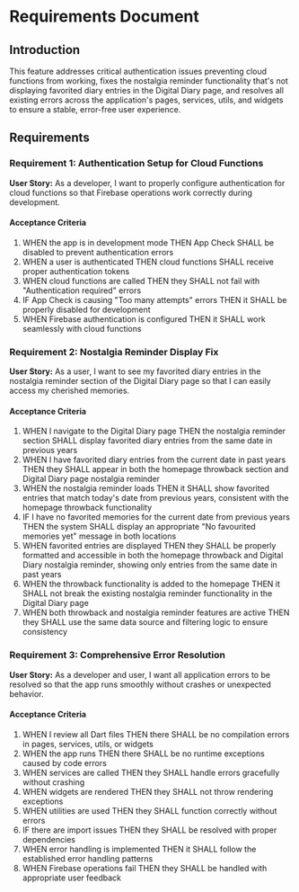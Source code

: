 # Requirements Document

## Introduction

This feature addresses critical authentication issues preventing cloud functions from working, fixes the nostalgia reminder functionality that's not displaying favorited diary entries in the Digital Diary page, and resolves all existing errors across the application's pages, services, utils, and widgets to ensure a stable, error-free user experience.

## Requirements

### Requirement 1: Authentication Setup for Cloud Functions

**User Story:** As a developer, I want to properly configure authentication for cloud functions so that Firebase operations work correctly during development.

#### Acceptance Criteria

1. WHEN the app is in development mode THEN App Check SHALL be disabled to prevent authentication errors
2. WHEN a user is authenticated THEN cloud functions SHALL receive proper authentication tokens
3. WHEN cloud functions are called THEN they SHALL not fail with "Authentication required" errors
4. IF App Check is causing "Too many attempts" errors THEN it SHALL be properly disabled for development
5. WHEN Firebase authentication is configured THEN it SHALL work seamlessly with cloud functions

### Requirement 2: Nostalgia Reminder Display Fix

**User Story:** As a user, I want to see my favorited diary entries in the nostalgia reminder section of the Digital Diary page so that I can easily access my cherished memories.

#### Acceptance Criteria

1. WHEN I navigate to the Digital Diary page THEN the nostalgia reminder section SHALL display favorited diary entries from the same date in previous years
2. WHEN I have favorited diary entries from the current date in past years THEN they SHALL appear in both the homepage throwback section and Digital Diary page nostalgia reminder
3. WHEN the nostalgia reminder loads THEN it SHALL show favorited entries that match today's date from previous years, consistent with the homepage throwback functionality
4. IF I have no favorited memories for the current date from previous years THEN the system SHALL display an appropriate "No favourited memories yet" message in both locations
5. WHEN favorited entries are displayed THEN they SHALL be properly formatted and accessible in both the homepage throwback and Digital Diary nostalgia reminder, showing only entries from the same date in past years
6. WHEN the throwback functionality is added to the homepage THEN it SHALL not break the existing nostalgia reminder functionality in the Digital Diary page
7. WHEN both throwback and nostalgia reminder features are active THEN they SHALL use the same data source and filtering logic to ensure consistency
### Requirement 3: Comprehensive Error Resolution

**User Story:** As a developer and user, I want all application errors to be resolved so that the app runs smoothly without crashes or unexpected behavior.

#### Acceptance Criteria

1. WHEN I review all Dart files THEN there SHALL be no compilation errors in pages, services, utils, or widgets
2. WHEN the app runs THEN there SHALL be no runtime exceptions caused by code errors
3. WHEN services are called THEN they SHALL handle errors gracefully without crashing
4. WHEN widgets are rendered THEN they SHALL not throw rendering exceptions
5. WHEN utilities are used THEN they SHALL function correctly without errors
6. IF there are import issues THEN they SHALL be resolved with proper dependencies
7. WHEN error handling is implemented THEN it SHALL follow the established error handling patterns
8. WHEN Firebase operations fail THEN they SHALL be handled with appropriate user feedback